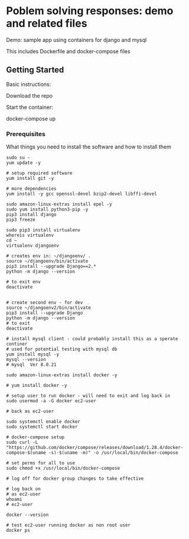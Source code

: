 # Poblem solving responses: demo and related files

Demo: sample app using containers for django and mysql

This includes Dockerfile and docker-compose files

## Getting Started

Basic instructions:

Download the repo

Start the container:

docker-compose up


### Prerequisites

What things you need to install the software and how to install them

```
sudo su -
yum update -y

# setup required software
yum install git -y

# more dependencies
yum install -y gcc openssl-devel bzip2-devel libffi-devel

sudo amazon-linux-extras install epel -y
sudo yum install python3-pip -y
pip3 install django
pip3 freeze

sudo pip3 install virtualenv
whereis virtualenv
cd ~
virtualenv djangoenv

# creates env in: ~/djangoenv/ .
source ~/djangoenv/bin/activate
pip3 install --upgrade Django==2.*
python -m django --version

# to exit env
deactivate


# create second env - for dev
source ~/djangoenv2/bin/activate
pip3 install --upgrade Django
python -m django --version
# to exit
deactivate

# install mysql client - could probably install this as a sperate continer
# used for potential testing with mysql db
yum install mysql -y
mysql --version
# mysql  Ver 8.0.21 

sudo amazon-linux-extras install docker -y

# yum install docker -y

# setup user to run docker - will need to exit and log back in
sudo usermod -a -G docker ec2-user

# back as ec2-user

sudo systemctl enable docker
sudo systemctl start docker

# docker-compose setup
sudo curl -L "https://github.com/docker/compose/releases/download/1.28.4/docker-compose-$(uname -s)-$(uname -m)" -o /usr/local/bin/docker-compose

# set perms for all to use
sudo chmod +x /usr/local/bin/docker-compose

# log off for docker group changes to take effective

# log back on
# as ec2-user
whoami
# ec2-user

docker --version

# test ec2-user running docker as non root user
docker ps
```
